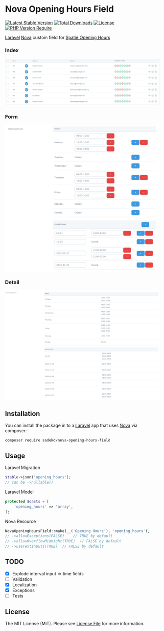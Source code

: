 # Nova Opening Hours Field

[![Latest Stable Version](https://poser.pugx.org/sadekd/nova-opening-hours-field/v)](https://packagist.org/packages/sadekd/nova-opening-hours-field)
[![Total Downloads](https://poser.pugx.org/sadekd/nova-opening-hours-field/downloads)](https://packagist.org/packages/sadekd/nova-opening-hours-field)
[![License](https://poser.pugx.org/sadekd/nova-opening-hours-field/license)](https://packagist.org/packages/sadekd/nova-opening-hours-field)
[![PHP Version Require](https://poser.pugx.org/sadekd/nova-opening-hours-field/require/php)](https://packagist.org/packages/sadekd/nova-opening-hours-field)

[Laravel](https://laravel.com) [Nova](https://nova.laravel.com) custom field for [Spatie Opening Hours](https://github.com/spatie/opening-hours)

### Index

![Screenshot Index](screenshot-index.png)

### Form

![Screenshot Form](screenshot-form.png)

### Detail

![Screenshot Detail](screenshot-detail.png)

## Installation

You can install the package in to a [Laravel](https://laravel.com) app that uses [Nova](https://nova.laravel.com) via composer:

```bash
composer require sadekd/nova-opening-hours-field
```

## Usage

Laravel Migration

```php
$table->json('opening_hours');
// can be ->nullable()
```

Laravel Model

```php
protected $casts = [
    'opening_hours' => 'array',
];
```

Nova Resource

```php
NovaOpeningHoursField::make(__('Opening Hours'), 'opening_hours'),
// ->allowExceptions(FALSE)    // TRUE by default
// ->allowOverflowMidnight(TRUE)  // FALSE by default
// ->useTextInputs(TRUE)  // FALSE by default
```

## TODO

- [x] Explode interval input => time fields
- [ ] Validation
- [x] Localization
- [x] Exceptions
- [ ] Tests

## License

The MIT License (MIT). Please see [License File](LICENSE.md) for more information.
